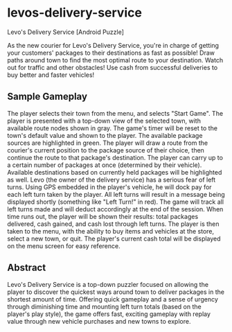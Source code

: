 levos-delivery-service
======================

Levo's Delivery Service [Android Puzzle]

As the new courier for Levo's Delivery Service, you're in charge of getting your customers' packages to their
destinations as fast as possible! Draw paths around town to find the most optimal route to your destination.
Watch out for traffic and other obstacles! Use cash from successful deliveries to buy better and faster vehicles!

Sample Gameplay
---------------

The player selects their town from the menu, and selects "Start Game". The player is presented with a top-down
view of the selected town, with available route nodes shown in gray. The game's timer will be reset to the town's
default value and shown to the player. The available package sources are highlighted
in green. The player will draw a route from the courier's current position to the package source of their choice,
then continue the route to that package's destination. The player can carry up to a certain number of packages at once
(determined by their vehicle). Available destinations based on currently held packages will be highlighted as well.
Levo (the owner of the delivery service) has a serious fear of left turns. Using GPS embedded in the player's
vehicle, he will dock pay for each left turn taken by the player. All left turns will result in a message being
displayed shortly (something like "Left Turn!" in red). The game will track all left turns made and will deduct
accordingly at the end of the session. When time runs out, the player will be shown their results: total packages
delivered, cash gained, and cash lost through left turns. The player is then taken to the menu, with the ability
to buy items and vehicles at the store, select a new town, or quit. The player's current cash total will be displayed
on the menu screen for easy reference.

Abstract
--------
Levo's Delivery Service is a top-down puzzler focused on allowing the player to discover the quickest ways around
town to deliver packages in the shortest amount of time. Offering quick gameplay and a sense of urgency through
diminishing time and mounting left turn totals (based on the player's play style), the game offers fast, exciting
gameplay with replay value through new vehicle purchases and new towns to explore.

